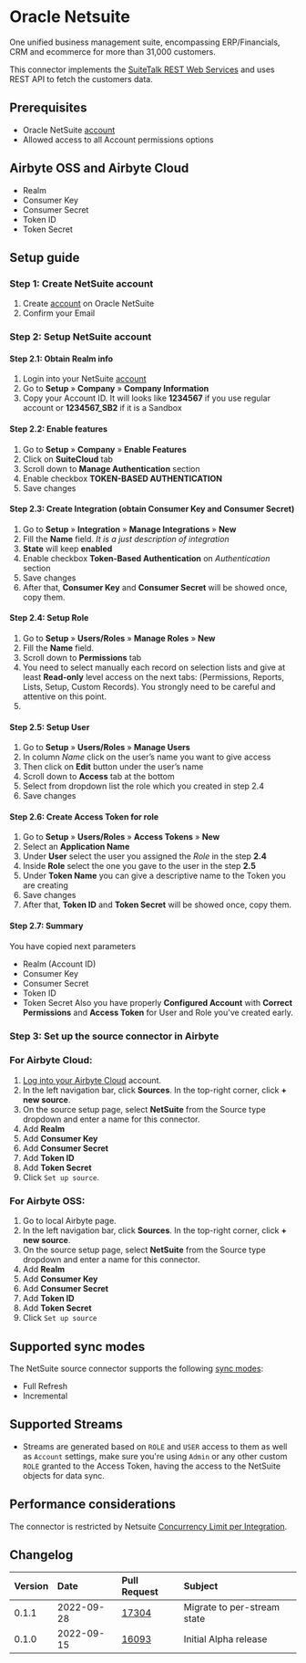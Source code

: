 # Oracle Netsuite

One unified business management suite, encompassing ERP/Financials, CRM and ecommerce for more than 31,000 customers.

This connector implements the [SuiteTalk REST Web Services](https://docs.oracle.com/en/cloud/saas/netsuite/ns-online-help/chapter_1540391670.html) and uses REST API to fetch the customers data.

## Prerequisites
* Oracle NetSuite [account](https://system.netsuite.com/pages/customerlogin.jsp?country=US)
* Allowed access to all Account permissions options

## Airbyte OSS and Airbyte Cloud
* Realm
* Consumer Key
* Consumer Secret
* Token ID
* Token Secret

## Setup guide
### Step 1: Create NetSuite account

1. Create [account](https://system.netsuite.com/pages/customerlogin.jsp?country=US) on Oracle NetSuite
2. Confirm your Email

### Step 2: Setup NetSuite account
#### Step 2.1: Obtain Realm info
1. Login into your NetSuite [account](https://system.netsuite.com/pages/customerlogin.jsp?country=US)
2. Go to **Setup** » **Company** » **Company Information**
3. Copy your Account ID. It will looks like **1234567** if you use regular account or **1234567_SB2** if it is a Sandbox
#### Step 2.2: Enable features
1. Go to **Setup** » **Company** » **Enable Features**
2. Click on **SuiteCloud** tab
3. Scroll down to **Manage Authentication** section
4. Enable checkbox **TOKEN-BASED AUTHENTICATION**
5. Save changes
#### Step 2.3: Create Integration (obtain Consumer Key and Consumer Secret)
1. Go to **Setup** » **Integration** » **Manage Integrations** » **New**
2. Fill the **Name** field. *It is a just description of integration*
3. **State** will keep **enabled**
4. Enable checkbox **Token-Based Authentication**  on *Authentication* section
5. Save changes
6. After that, **Consumer Key** and **Consumer Secret** will be showed once, copy them.
#### Step 2.4:  Setup Role
1. Go to **Setup** » **Users/Roles** » **Manage Roles** » **New**
2. Fill the **Name** field.
3. Scroll down to **Permissions** tab
4. You need to select manually each record on selection lists and give at least **Read-only** level access on the next tabs: (Permissions, Reports, Lists, Setup, Custom Records). You strongly need to be careful and attentive on this point.
5.
#### Step 2.5:  Setup User
1.  Go to **Setup** » **Users/Roles** » **Manage Users**
2.  In column _Name_ click on the user’s name you want to give access
3.  Then click on **Edit** button under the user’s name
4. Scroll down to **Access** tab at the bottom
5. Select from dropdown list the role which you created in step 2.4
6. Save changes

#### Step 2.6: Create Access Token for role
1. Go to **Setup** » **Users/Roles** » **Access Tokens** » **New**
2. Select an **Application Name**
3.  Under **User** select the user you assigned the _Role_ in the step **2.4**
4.  Inside **Role** select the one you gave to the user in the step **2.5**
5.  Under **Token Name** you can give a descriptive name to the Token you are creating
6.  Save changes
7. After that, **Token ID** and **Token Secret** will be showed once, copy them.

#### Step 2.7: Summary
You have copied next parameters
* Realm  (Account ID)
* Consumer Key
* Consumer Secret
* Token ID
* Token Secret
Also you have properly **Configured Account** with **Correct Permissions** and **Access Token** for User and Role you've created early.

### Step 3: Set up the source connector in Airbyte
### For Airbyte Cloud:

1. [Log into your Airbyte Cloud](https://cloud.airbyte.com/workspaces) account.
2. In the left navigation bar, click **Sources**. In the top-right corner, click **+ new source**.
3. On the source setup page, select **NetSuite** from the Source type dropdown and enter a name for this connector.
4. Add **Realm**
5. Add **Consumer Key**
6. Add **Consumer Secret**
7. Add **Token ID**
8. Add **Token Secret**
9. Click `Set up source`.

### For Airbyte OSS:

1. Go to local Airbyte page.
2. In the left navigation bar, click **Sources**. In the top-right corner, click **+ new source**.
3. On the source setup page, select **NetSuite** from the Source type dropdown and enter a name for this connector.
4. Add **Realm**
5. Add **Consumer Key**
6. Add **Consumer Secret**
7. Add **Token ID**
8. Add **Token Secret**
9. Click `Set up source`


## Supported sync modes

The NetSuite source connector supports the following [sync modes](https://docs.airbyte.com/cloud/core-concepts#connection-sync-modes):
 - Full Refresh
 - Incremental

## Supported Streams

- Streams are generated based on `ROLE` and `USER` access to them as well as `Account` settings, make sure you're using `Admin` or any other custom `ROLE` granted to the Access Token, having the access to the NetSuite objects for data sync.


## Performance considerations

The connector is restricted by Netsuite [Concurrency Limit per Integration](https://docs.oracle.com/en/cloud/saas/netsuite/ns-online-help/bridgehead_156224824287.html).

## Changelog

| Version | Date       | Pull Request                                             | Subject                     |
| :------ | :--------- | :------------------------------------------------------- | :-------------------------- |
| 0.1.1   | 2022-09-28 | [17304](https://github.com/airbytehq/airbyte/pull/17304) | Migrate to per-stream state |
| 0.1.0   | 2022-09-15 | [16093](https://github.com/airbytehq/airbyte/pull/16093) | Initial Alpha release       |
